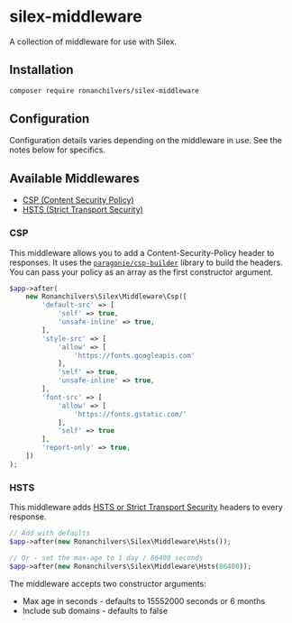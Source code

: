 # silex-middleware

A collection of middleware for use with Silex.

## Installation

```bash
composer require ronanchilvers/silex-middleware
```

## Configuration

Configuration details varies depending on the middleware in use. See the notes below for specifics.

## Available Middlewares

* [CSP (Content Security Policy)](#csp)
* [HSTS (Strict Transport Security)](#hsts)

### CSP

This middleware allows you to add a Content-Security-Policy header to responses. It uses the [```paragonie/csp-builder```](https://github.com/paragonie/csp-builder) library to build the headers. You can pass your policy as an array as the first constructor argument.

```php
$app->after(
    new Ronanchilvers\Silex\Middleware\Csp([
        'default-src' => [
            'self' => true,
            'unsafe-inline' => true,
        ],
        'style-src' => [
            'allow' => [
                'https://fonts.googleapis.com'
            ],
            'self' => true,
            'unsafe-inline' => true,
        ],
        'font-src' => [
            'allow' => [
                'https://fonts.gstatic.com/'
            ],
            'self' => true
        ],
        'report-only' => true,
    ])
);
```

### HSTS

This middleware adds [HSTS or Strict Transport Security](https://en.wikipedia.org/wiki/HTTP_Strict_Transport_Security) headers to every response.

```php
// Add with defaults
$app->after(new Ronanchilvers\Silex\Middleware\Hsts());

// Or - set the max-age to 1 day / 86400 seconds
$app->after(new Ronanchilvers\Silex\Middleware\Hsts(86400));
```

The middleware accepts two constructor arguments:

  * Max age in seconds - defaults to 15552000 seconds or 6 months
  * Include sub domains - defaults to false
